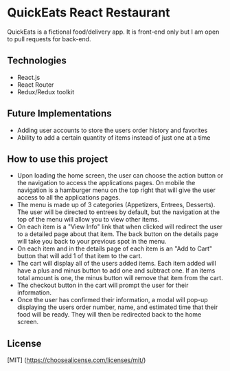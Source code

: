 # QuickEats React Restaurant

QuickEats is a fictional food/delivery app. It is front-end only but I am open to pull requests for back-end.

## Technologies
* React.js
* React Router
* Redux/Redux toolkit

## Future Implementations
* Adding user accounts to store the users order history and favorites
* Ability to add a certain quantity of items instead of just one at a time

## How to use this project
* Upon loading the home screen, the user can choose the action button or the navigation to access the applications pages. On mobile the navigation is a hamburger menu on the top right that will give the user access to all the applications pages.
* The menu is made up of 3 categories (Appetizers, Entrees, Desserts). The user will be directed to entrees by default, but the navigation at the top of the menu will allow you to view other items.
* On each item is a "View Info" link that when clicked will redirect the user to a detailed page about that item. The back button on the details page will take you back to your previous spot in the menu.
* On each item and in the details page of each item is an "Add to Cart" button that will add 1 of that item to the cart.
* The cart will display all of the users added items. Each item added will have a plus and minus button to add one and subtract one. If an items total amount is one, the minus button will remove that item from the cart.
* The checkout button in the cart will prompt the user for their information.
* Once the user has confirmed their information, a modal will pop-up displaying the users order number, name, and estimated time that their food will be ready. They will then be redirected back to the home screen.

## License
[MIT]
(https://choosealicense.com/licenses/mit/)
